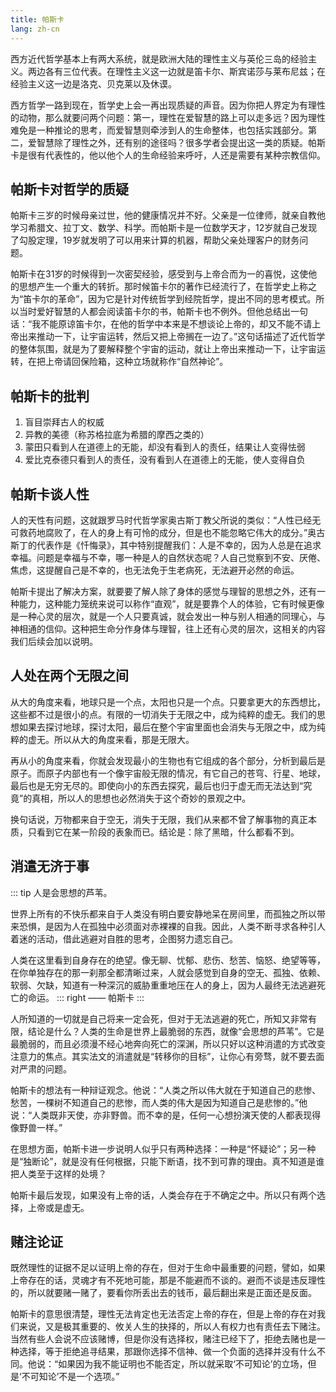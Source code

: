 ```yaml
---
title: 帕斯卡
lang: zh-cn
---
```


西方近代哲学基本上有两大系统，就是欧洲大陆的理性主义与英伦三岛的经验主义。两边各有三位代表。在理性主义这一边就是笛卡尔、斯宾诺莎与莱布尼兹；在经验主义这一边是洛克、贝克莱以及休谟。

西方哲学一路到现在，哲学史上会一再出现质疑的声音。因为你把人界定为有理性的动物，那么就要问两个问题：第一，理性在爱智慧的路上可以走多远？因为理性难免是一种推论的思考，而爱智慧则牵涉到人的生命整体，也包括实践部分。第二，爱智慧除了理性之外，还有别的途径吗？很多学者会提出这一类的质疑。帕斯卡是很有代表性的，他以他个人的生命经验来呼吁，人还是需要有某种宗教信仰。

## 帕斯卡对哲学的质疑

帕斯卡三岁的时候母亲过世，他的健康情况并不好。父亲是一位律师，就亲自教他学习希腊文、拉丁文、数学、科学。而帕斯卡是一位数学天才，12岁就自己发现了勾股定理，19岁就发明了可以用来计算的机器，帮助父亲处理客户的财务问题。

帕斯卡在31岁的时候得到一次密契经验，感受到与上帝合而为一的喜悦，这使他的思想产生一个重大的转折。那时候笛卡尔的著作已经流行了，在哲学史上称之为“笛卡尔的革命”，因为它是针对传统哲学到经院哲学，提出不同的思考模式。所以当时爱好智慧的人都会阅读笛卡尔的书，帕斯卡也不例外。但他总结出一句话：“我不能原谅笛卡尔，在他的哲学中本来是不想谈论上帝的，却又不能不请上帝出来推动一下，让宇宙运转，然后又把上帝搁在一边了。”这句话描述了近代哲学的整体氛围，就是为了要解释整个宇宙的运动，就让上帝出来推动一下，让宇宙运转，在把上帝请回保险箱，这种立场就称作“自然神论”。

## 帕斯卡的批判

1. 盲目崇拜古人的权威
2. 异教的美德（称苏格拉底为希腊的摩西之类的）
3. 蒙田只看到人在道德上的无能，却没有看到人的责任，结果让人变得怯弱
4. 爱比克泰德只看到人的责任，没有看到人在道德上的无能，使人变得自负

## 帕斯卡谈人性

人的天性有问题，这就跟罗马时代哲学家奥古斯丁教父所说的类似：“人性已经无可救药地腐败了，在人的身上有可怜的成分，但是也不能忽略它伟大的成分。”奥古斯丁的代表作是《忏悔录》，其中特别提醒我们：人是不幸的，因为人总是在追求幸福。问题是幸福与不幸，哪一种是人的自然状态呢？人自己觉察到不安、厌倦、焦虑，这提醒自己是不幸的，也无法免于生老病死，无法避开必然的命运。

帕斯卡提出了解决方案，就要要了解人除了身体的感觉与理智的思想之外，还有一种能力，这种能力笼统来说可以称作“直观”，就是要靠个人的体验，它有时候更像是一种心灵的层次，就是一个人只要真诚，就会发出一种与别人相通的同理心，与神相通的信仰。这种把生命分作身体与理智，往上还有心灵的层次，这相关的内容我们后续会加以说明。

## 人处在两个无限之间

从大的角度来看，地球只是一个点，太阳也只是一个点。只要拿更大的东西想比，这些都不过是很小的点。有限的一切消失于无限之中，成为纯粹的虚无。我们的思想如果去探讨地球，探讨太阳，最后在整个宇宙里面也会消失与无限之中，成为纯粹的虚无。所以从大的角度来看，那是无限大。

再从小的角度来看，你就会发现最小的生物也有它组成的各个部分，分析到最后是原子。而原子内部也有一个像宇宙般无限的情况，有它自己的苍穹、行星、地球，最后也是无穷无尽的。即使向小的东西去探究，最后也归于虚无而无法达到“究竟”的真相，所以人的思想也必然消失于这个奇妙的景观之中。

换句话说，万物都来自于空无，消失于无限，我们从来都不曾了解事物的真正本质，只看到它在某一阶段的表象而已。结论是：除了黑暗，什么都看不到。

## 消遣无济于事

::: tip
人是会思想的芦苇。

世界上所有的不快乐都来自于人类没有明白要安静地呆在房间里，而孤独之所以带来恐惧，是因为人在孤独中必须面对赤裸裸的自我。因此，人类不断寻求各种引人着迷的活动，借此逃避对自胜的思考，企图努力遗忘自己。

人类在这里看到自身存在的绝望。像无聊、忧郁、悲伤、愁苦、恼怒、绝望等等，在你单独存在的那一刹那全都清晰过来，人就会感觉到自身的空无、孤独、依赖、软弱、欠缺，知道有一种深沉的威胁重重地压在人的身上，因为人最终无法逃避死亡的命运。
::: right
—— 帕斯卡
:::

人所知道的一切就是自己将来一定会死，但对于无法逃避的死亡，所知又非常有限，结论是什么？人类的生命是世界上最脆弱的东西，就像“会思想的芦苇”。它是最脆弱的，而且必须漫不经心地奔向死亡的深渊，所以只好以这种消遣的方式改变注意力的焦点。其实法文的消遣就是“转移你的目标”，让你心有旁骛，就不要去面对严肃的问题。

帕斯卡的想法有一种辩证观念。他说：“人类之所以伟大就在于知道自己的悲惨、愁苦，一棵树不知道自己的悲惨，而人类的伟大是因为知道自己是悲惨的。”他说：“人类既非天使，亦非野兽。而不幸的是，任何一心想扮演天使的人都表现得像野兽一样。”

在思想方面，帕斯卡进一步说明人似乎只有两种选择：一种是“怀疑论”；另一种是“独断论”，就是没有任何根据，只能下断语，找不到可靠的理由。真不知道是谁把人类至于这样的处境？

帕斯卡最后发现，如果没有上帝的话，人类会存在于不确定之中。所以只有两个选择，上帝或是虚无。

## 赌注论证

既然理性的证据不足以证明上帝的存在，但对于生命中最重要的问题，譬如，如果上帝存在的话，灵魂才有不死地可能，那是不能避而不谈的。避而不谈是违反理性的，所以就要赌一赌了，要看你所丢出去的钱币，最后翻出来是正面还是反面。

帕斯卡的意思很清楚，理性无法肯定也无法否定上帝的存在，但是上帝的存在对我们来说，又是极其重要的、攸关人生的抉择的，所以人有权力也有责任去下赌注。当然有些人会说不应该赌博，但是你没有选择权，赌注已经下了，拒绝去赌也是一种选择，等于拒绝追寻结果，那跟你选择不信神、做一个负面的选择并没有什么不同。他说：“如果因为我不能证明也不能否定，所以就采取‘不可知论’的立场，但是‘不可知论’不是一个选项。”




